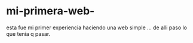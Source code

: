 # mi-primera-web-

esta fue mi primer experiencia haciendo una web simple ... de alli paso lo que tenia q pasar.
